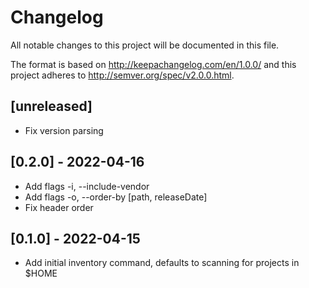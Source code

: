 # Changelog
All notable changes to this project will be documented in this file.

The format is based on http://keepachangelog.com/en/1.0.0/
and this project adheres to http://semver.org/spec/v2.0.0.html.

## [unreleased]

- Fix version parsing

## [0.2.0] - 2022-04-16

- Add flags -i, --include-vendor
- Add flags -o, --order-by [path, releaseDate]
- Fix header order

## [0.1.0] - 2022-04-15

- Add initial inventory command, defaults to scanning for projects in $HOME
